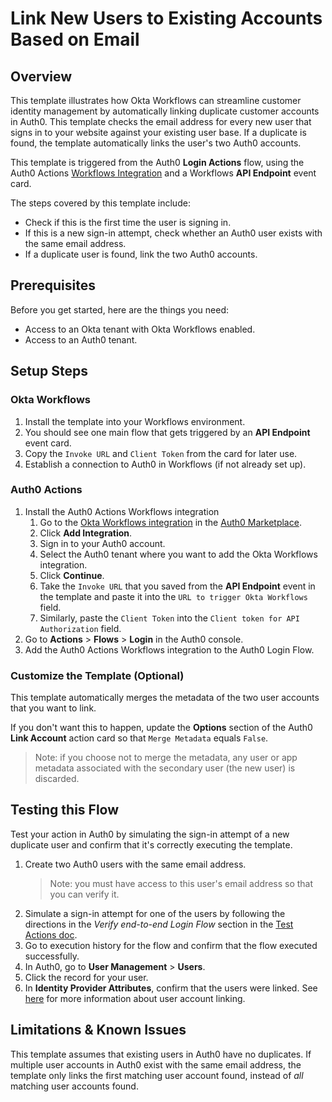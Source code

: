 # Link New Users to Existing Accounts Based on Email 

## Overview

This template illustrates how Okta Workflows can streamline customer identity management by automatically linking duplicate customer accounts in Auth0. This template checks the email address for every new user that signs in to your website against your existing user base. If a duplicate is found, the template automatically links the user's two Auth0 accounts.

This template is triggered from the Auth0 **Login Actions** flow, using the Auth0 Actions [Workflows Integration](https://marketplace.sus.auth0.com/integrations/okta-workflows) and a Workflows **API Endpoint** event card. 
 
The steps covered by this template include:
- Check if this is the first time the user is signing in.
- If this is a new sign-in attempt, check whether an Auth0 user exists with the same email address.
- If a duplicate user is found, link the two Auth0 accounts.

## Prerequisites

Before you get started, here are the things you need:
- Access to an Okta tenant with Okta Workflows enabled.
- Access to an Auth0 tenant.

## Setup Steps

### Okta Workflows

1. Install the template into your Workflows environment.
1. You should see one main flow that gets triggered by an **API Endpoint** event card. 
1. Copy the `Invoke URL` and `Client Token` from the card for later use.
1. Establish a connection to Auth0 in Workflows (if not already set up). 

### Auth0 Actions

1. Install the Auth0 Actions Workflows integration 
    1. Go to the [Okta Workflows integration](https://marketplace.sus.auth0.com/integrations/okta-workflows) in the [Auth0 Marketplace](https://marketplace.sus.auth0.com/).
    1. Click **Add Integration**.
    1. Sign in to your Auth0 account.
    1. Select the Auth0 tenant where you want to add the Okta Workflows integration.
    1. Click **Continue**.
    1. Take the `Invoke URL` that you saved from the **API Endpoint** event in the template and paste it into the `URL to trigger Okta Workflows` field.
    1. Similarly, paste the `Client Token` into the `Client token for API Authorization` field.
1. Go to **Actions** > **Flows** > **Login** in the Auth0 console.
1. Add the Auth0 Actions Workflows integration to the Auth0 Login Flow.

### Customize the Template (Optional)

This template automatically merges the metadata of the two user accounts that you want to link. 

If you don't want this to happen, update the **Options** section of the Auth0 **Link Account** action card so that `Merge Metadata` equals `False`. 
> Note: if you choose not to merge the metadata, any user or app metadata associated with the secondary user (the new user) is discarded.

## Testing this Flow

Test your action in Auth0 by simulating the sign-in attempt of a new duplicate user and confirm that it's correctly executing the template.

1. Create two Auth0 users with the same email address. 
    > Note: you must have access to this user's email address so that you can verify it.
1. Simulate a sign-in attempt for one of the users by following the directions in the *Verify end-to-end Login Flow* section in the [Test Actions doc](https://auth0.com/docs/customize/actions/test-actions).
1. Go to execution history for the flow and confirm that the flow executed successfully. 
1. In Auth0, go to **User Management** > **Users**.
1. Click the record for your user. 
1. In **Identity Provider Attributes**, confirm that the users were linked. See [here](https://auth0.com/docs/manage-users/user-accounts/user-account-linking) for more information about user account linking.

## Limitations & Known Issues

This template assumes that existing users in Auth0 have no duplicates. If multiple user accounts in Auth0 exist with the same email address, the template only links the first matching user account found, instead of *all* matching user accounts found.
